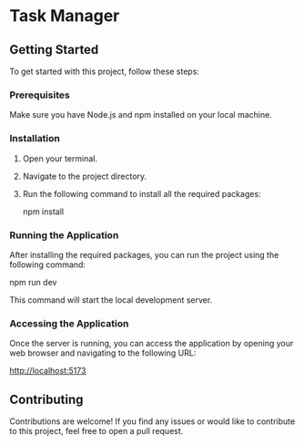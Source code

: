 # Task Manager

## Getting Started

To get started with this project, follow these steps:

### Prerequisites

Make sure you have Node.js and npm installed on your local machine.

### Installation

1. Open your terminal.
2. Navigate to the project directory.
3. Run the following command to install all the required packages:

   npm install

### Running the Application

After installing the required packages, you can run the project using the following command:

   npm run dev

This command will start the local development server.

### Accessing the Application

Once the server is running, you can access the application by opening your web browser and navigating to the following URL:

[http://localhost:5173](http://localhost:5173)

## Contributing

Contributions are welcome! If you find any issues or would like to contribute to this project, feel free to open a pull request.
